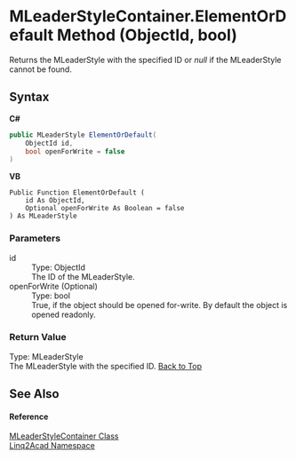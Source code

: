 # MLeaderStyleContainer.ElementOrDefault Method (ObjectId, bool)
 

Returns the MLeaderStyle with the specified ID or <i>null</i> if the MLeaderStyle cannot be found.

## Syntax

**C#**<br />
``` C#
public MLeaderStyle ElementOrDefault(
	ObjectId id,
	bool openForWrite = false
)
```

**VB**<br />
``` VB
Public Function ElementOrDefault ( 
	id As ObjectId,
	Optional openForWrite As Boolean = false
) As MLeaderStyle
```


### Parameters
<dl><dt>id</dt><dd>Type: ObjectId<br />The ID of the MLeaderStyle.</dd><dt>openForWrite (Optional)</dt><dd>Type: bool<br />True, if the object should be opened for-write. By default the object is opened readonly.</dd></dl>

### Return Value
Type: MLeaderStyle<br />The MLeaderStyle with the specified ID.
<a href="#MLeaderStyleContainerElementOrDefault-Method-ObjectId-bool">Back to Top</a>

## See Also


#### Reference
<a href="T_Linq2Acad_MLeaderStyleContainer.md#MLeaderStyleContainer-Class">MLeaderStyleContainer Class</a><br /><a href="N_Linq2Acad.md#Linq2Acad-Namespace">Linq2Acad Namespace</a><br />
